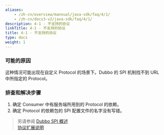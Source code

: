 ```yaml
---
aliases:
    - /zh-cn/overview/mannual/java-sdk/faq/4/1/
    - /zh-cn/docs3-v2/java-sdk/faq/4/1/
description: 4-1 - 不支持的协议
linkTitle: 4-1 - 不支持的协议
title: 4-1 - 不支持的协议
type: docs
weight: 1
---
```







### 可能的原因
这种情况可能出现在自定义 Protocol 的场景下。Dubbo 的 SPI 机制找不到 URL 中所指定的 Protocol。


### 排查和解决步骤
1. 确定 Consumer 中有服务端所用到的 Protocol 的依赖。
2. 确定 Protocol 的依赖包的 SPI 配置文件的名字没有写错。

> 另请参阅
[Dubbo SPI 概述](/zh-cn/overview/mannual/java-sdk/reference-manual/spi/overview/)  
[协议扩展说明](/zh-cn/overview/mannual/java-sdk/reference-manual/spi/description/protocol/)